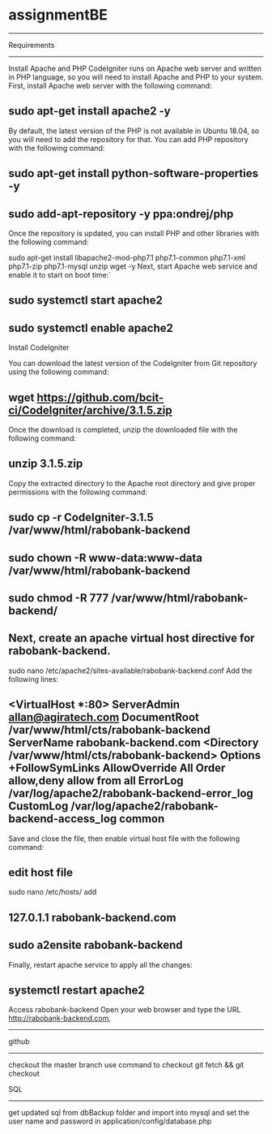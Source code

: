 # assignmentBE



************
Requirements
************

Install Apache and PHP
CodeIgniter runs on Apache web server and written in PHP language, so you will need to install Apache and PHP to your system. First, install Apache web server with the following command:

sudo apt-get install apache2 -y
----------------------------------
By default, the latest version of the PHP is not available in Ubuntu 18.04, so you will need to add the repository for that. You can add PHP repository with the following command:

sudo apt-get install python-software-properties -y
----------------------------------------------------
sudo add-apt-repository -y ppa:ondrej/php
----------------------------------------------
Once the repository is updated, you can install PHP and other libraries with the following command:

sudo apt-get install libapache2-mod-php7.1 php7.1-common php7.1-xml php7.1-zip php7.1-mysql unzip wget -y
Next, start Apache web service and enable it to start on boot time:`


sudo systemctl start apache2
-------------------------------
sudo systemctl enable apache2
--------------------------------

Install CodeIgniter

You can download the latest version of the CodeIgniter from Git repository using the following command:

wget https://github.com/bcit-ci/CodeIgniter/archive/3.1.5.zip
-----------------------------------------------------------------------
Once the download is completed, unzip the downloaded file with the following command:

unzip 3.1.5.zip
---------------
Copy the extracted directory to the Apache root directory and give proper permissions with the following command:

sudo cp -r CodeIgniter-3.1.5 /var/www/html/rabobank-backend
---------------------------------------------------------------
sudo chown -R www-data:www-data /var/www/html/rabobank-backend
---------------------------------------------------------------
sudo chmod -R 777 /var/www/html/rabobank-backend/
-----------------------------------------------------------------
Next, create an apache virtual host directive for rabobank-backend.
-------------------------------------------------------------------


sudo nano /etc/apache2/sites-available/rabobank-backend.conf
Add the following lines:

<VirtualHost *:80>
 ServerAdmin allan@agiratech.com
 DocumentRoot /var/www/html/cts/rabobank-backend
 ServerName rabobank-backend.com
 <Directory /var/www/html/cts/rabobank-backend>
Options +FollowSymLinks
AllowOverride All
Order allow,deny
allow from all
 </Directory>
 ErrorLog /var/log/apache2/rabobank-backend-error_log
 CustomLog /var/log/apache2/rabobank-backend-access_log common
</VirtualHost>
-----------------------------------------------------------------------------

Save and close the file, then enable virtual host file with the following command:

edit host file 
-------------------------------------
sudo nano /etc/hosts/
add 

127.0.1.1       rabobank-backend.com
--------------------------------------
sudo a2ensite rabobank-backend
---------------------------------------
Finally, restart apache service to apply all the changes:

systemctl restart apache2
---------------------------------
Access rabobank-backend
Open your web browser and type the URL http://rabobank-backend.com,

****************
github
**************
checkout the master branch use command to checkout git fetch && git checkout


SQL
************

get updated sql from dbBackup folder and import into mysql and set the user name and password in application/config/database.php


